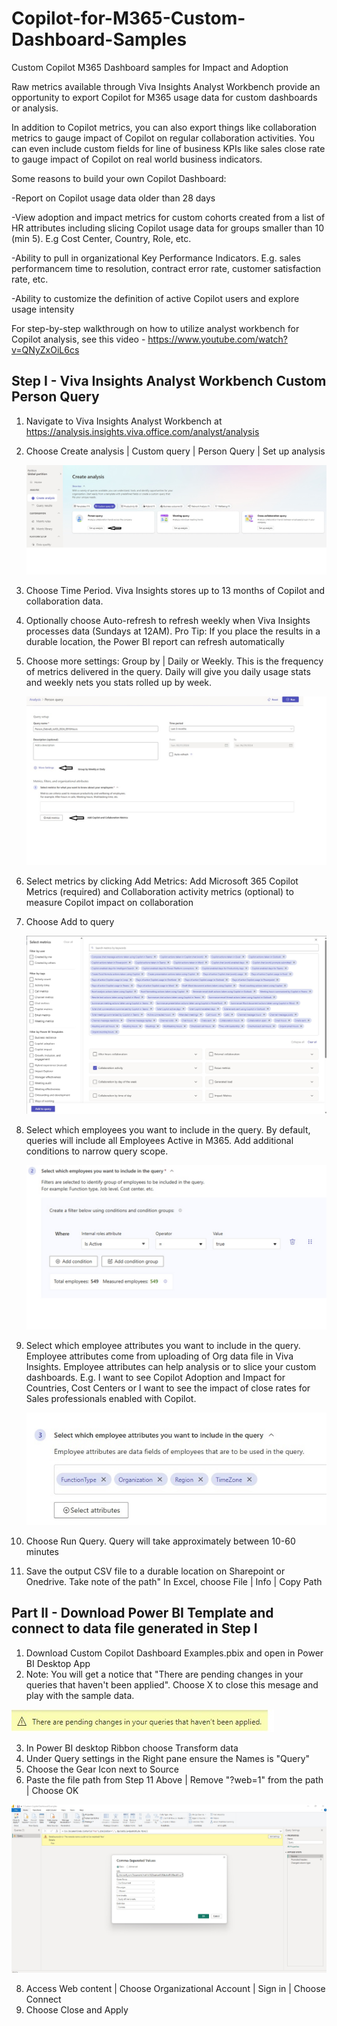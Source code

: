 # Copilot-for-M365-Custom-Dashboard-Samples
Custom Copilot M365 Dashboard samples for Impact and Adoption

Raw metrics available through Viva Insights Analyst Workbench provide an opportunity to export Copilot for M365 usage data for custom dashboards or analysis.  

In addition to Copilot metrics, you can also export things like collaboration metrics to gauge impact of Copilot on regular collaboration activities.  You can even include custom fields for line of business KPIs like sales close rate to gauge impact of Copilot on real world business indicators.


Some reasons to build your own Copilot Dashboard:

-Report on Copilot usage data older than 28 days

-View adoption and impact metrics for custom cohorts created from a list of HR attributes including slicing Copilot usage data for groups smaller than 10 (min 5). E.g Cost Center, Country, Role, etc.

-Ability to pull in organizational Key Performance Indicators.  E.g. sales performancem time to resolution, contract error rate, customer satisfaction rate, etc.

-Ability to customize the definition of active Copilot users and explore usage intensity


For step-by-step walkthrough on how to utilize analyst workbench for Copilot analysis, see this video - https://www.youtube.com/watch?v=QNyZxOiL6cs


## Step I - Viva Insights Analyst Workbench Custom Person Query 

1. Navigate to Viva Insights Analyst Workbench at https://analysis.insights.viva.office.com/analyst/analysis
2. Choose Create analysis | Custom query | Person Query | Set up analysis

   ![](https://github.com/Hickey7737/Copilot-for-M365-Custom-Dashboard-Samples/blob/main/createanalysis.jpg)
   
3. Choose Time Period.  Viva Insights stores up to 13 months of Copilot and collaboration data.  
4. Optionally choose Auto-refresh to refresh weekly when Viva Insights processes data (Sundays at 12AM).  Pro Tip: If you place the results in a durable location, the Power BI report can refresh automatically
5. Choose more settings:  Group by | Daily or Weekly.  This is the frequency of metrics delivered in the query.  Daily will give you daily usage stats and weekly nets you stats rolled up by week.

   ![](https://github.com/Hickey7737/Copilot-for-M365-Custom-Dashboard-Samples/blob/main/queryoptions.jpg)
   
6. Select metrics by clicking Add Metrics:  Add Microsoft 365 Copilot Metrics (required) and Collaboration activity metrics (optional) to measure Copilot impact on collaboration
7. Choose Add to query

   ![](https://github.com/Hickey7737/Copilot-for-M365-Custom-Dashboard-Samples/blob/main/select%20metrics.jpg)
    
8. Select which employees you want to include in the query.  By default, queries will include all Employees Active in M365.  Add additional conditions to narrow query scope.

   ![](https://github.com/Hickey7737/Copilot-for-M365-Custom-Dashboard-Samples/blob/main/select%20emps.jpg)

9. Select which employee attributes you want to include in the query.  Employee attributes come from uploading of Org data file in Viva Insights.  Employee attributes can help analysis or to slice your custom dashboards.  E.g. I want to see Copilot Adoption and Impact for Countries, Cost Centers or I want to see the impact of close rates for Sales professionals enabled with Copilot.

   ![](https://github.com/Hickey7737/Copilot-for-M365-Custom-Dashboard-Samples/blob/main/emp%20attribs.jpg)


10. Choose Run Query.  Query will take approximately between 10-60 minutes
11. Save the output CSV file to a durable location on Sharepoint or Onedrive.  Take note of the path"  In Excel,  choose File | Info | Copy Path 

## Part II - Download Power BI Template and connect to data file generated in Step I

1. Download Custom Copilot Dashboard Examples.pbix and open in Power BI Desktop App
2. Note: You will get a notice that "There are pending changes in your queries that haven't been applied".  Choose X to close this mesage and play with the sample data.

![](https://github.com/Hickey7737/Copilot-for-M365-Custom-Dashboard-Samples/blob/main/Apply%20changes.jpg)

   
3.	In Power BI desktop Ribbon choose Transform data
4.	Under Query settings in the Right pane ensure the Names is "Query"
5.	Choose the Gear Icon next to Source
6.	Paste the file path from Step 11 Above | Remove "?web=1" from the path | Choose OK

![](https://github.com/Hickey7737/Copilot-for-M365-Custom-Dashboard-Samples/blob/main/data%20source.jpg)
   
8.	Access Web content | Choose Organizational Account | Sign in | Choose Connect
9.	Choose Close and Apply









​
